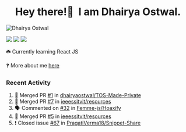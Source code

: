 <h1 align="center">Hey there!👋&nbsp; I am Dhairya Ostwal.</h1>
<!--<h4 align="center">A Business Development Manager turned Software Developer.</h3>-->
<p align="left"> <img src="https://komarev.com/ghpvc/?username=dhairyaostwal" alt="Dhairya Ostwal" /></p>

[<img src="https://img.shields.io/badge/linkedin-%230077B5.svg?&style=for-the-badge&logo=linkedin&logoColor=white" />](https://www.linkedin.com/in/dhairyaostwal/) [<img src = "https://img.shields.io/badge/twitter-%2320A1F1.svg?&style=for-the-badge&logo=twitter&logoColor=white">](https://twitter.com/dhairyaostwal/)
[<img src="https://img.shields.io/badge/medium-%23292929.svg?&style=for-the-badge&logo=medium&logoColor=white" />](https://medium.com/@dhairyaostwal)

☘️ Currently learning React JS

❓ More about me [here](https://dhairyaostwal.netlify.app/)

### Recent Activity
<!--START_SECTION:activity-->
1. 🎉 Merged PR [#1](https://github.com/dhairyaostwal/TOS-Made-Private/pull/1) in [dhairyaostwal/TOS-Made-Private](https://github.com/dhairyaostwal/TOS-Made-Private)
2. 🎉 Merged PR [#7](https://github.com/ieeessitvit/resources/pull/7) in [ieeessitvit/resources](https://github.com/ieeessitvit/resources)
3. 🗣 Commented on [#32](https://github.com/Femme-js/Hoaxify/issues/32) in [Femme-js/Hoaxify](https://github.com/Femme-js/Hoaxify)
4. 🎉 Merged PR [#5](https://github.com/ieeessitvit/resources/pull/5) in [ieeessitvit/resources](https://github.com/ieeessitvit/resources)
5. ❗️ Closed issue [#67](https://github.com/PragatiVerma18/Snippet-Share/issues/67) in [PragatiVerma18/Snippet-Share](https://github.com/PragatiVerma18/Snippet-Share)
<!--END_SECTION:activity-->

